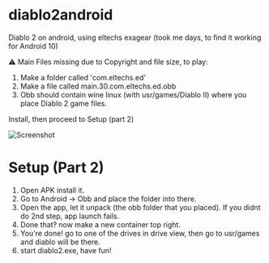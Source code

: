 
# diablo2android
Diablo 2 on android, using eltechs exagear (took me days, to find it working for Android 10)

⚠️ Main Files missing due to Copyright and file size, to play:

1. Make a folder called 'com.eltechs.ed'
2. Make a file called main.30.com.eltechs.ed.obb
3. Obb should contain wine linux (with usr/games/Diablo II) where you place Diablo 2 game files.

Install, then proceed to Setup (part 2)

![Screenshot](https://user-images.githubusercontent.com/47070055/119204209-c9dfb080-ba8c-11eb-9543-800d9c90c4bc.png)

# Setup (Part 2)
1. Open APK install it.
2. Go to Android -> Obb and place the folder into there.
3. Open the app, let it unpack (the obb folder that you placed).
   If you didnt do 2nd step, app launch fails.
4. Done that? now make a new container top right.
5. You're done! go to one of the drives in drive view, then go to usr/games and diablo will be there.
6. start diablo2.exe, have fun!

